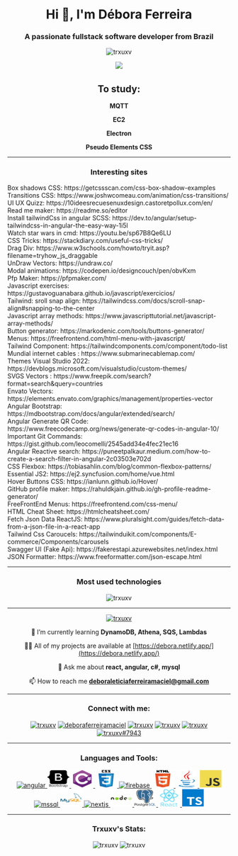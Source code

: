 <h1 align="center">Hi 👋, I'm Débora Ferreira</h1>
<h3 align="center">A passionate fullstack software developer from Brazil</h3>

<p align="center"> 
  <img src="https://komarev.com/ghpvc/?username=trxuxv&label=Profile%20views&color=9c9c9c&style=flat" alt="trxuxv" /> 
</p>

<p align="center"> 
  <a>
    <img width="600px" src="https://github-profile-trophy.vercel.app/?username=ryo-ma&theme=darkhub" />
  </a> 
</p>

<h2 align="center">To study:</h2>
<p align="center"><b>MQTT</b> </p>
<p align="center"><b>EC2</b> </p>
<p align="center"><b>Electron</b> </p>
<p align="center"><b>Pseudo Elements CSS</b> </p>

<hr>
<h3 align="center">Interesting sites</h3>
Box shadows CSS: https://getcssscan.com/css-box-shadow-examples <br>
Transitions CSS: https://www.joshwcomeau.com/animation/css-transitions/ <br>
UI UX Quizz: https://10ideesrecuesenuxdesign.castoretpollux.com/en/ <br>
Read me maker: https://readme.so/editor <br>
Install tailwindCss in angular SCSS: https://dev.to/angular/setup-tailwindcss-in-angular-the-easy-way-1i5l<br>
Watch star wars in cmd: https://youtu.be/sp67B8Qe6LU <br>
CSS Tricks: https://stackdiary.com/useful-css-tricks/ <br>
Drag Div: https://www.w3schools.com/howto/tryit.asp?filename=tryhow_js_draggable <br>
UnDraw Vectors: https://undraw.co/ <br>
Modal animations: https://codepen.io/designcouch/pen/obvKxm <br>
Pfp Maker: https://pfpmaker.com/ <br>
Javascript exercises: https://gustavoguanabara.github.io/javascript/exercicios/ <br>
Tailwind: sroll snap align: https://tailwindcss.com/docs/scroll-snap-align#snapping-to-the-center <br>
Javascript array methods: https://www.javascripttutorial.net/javascript-array-methods/ <br>
Button generator: https://markodenic.com/tools/buttons-generator/ <br>
Menus: https://freefrontend.com/html-menu-with-javascript/ <br>
Tailwind Component: https://tailwindcomponents.com/component/todo-list <br>
Mundial internet cables : https://www.submarinecablemap.com/ <br>
Themes Visual Studio 2022:  https://devblogs.microsoft.com/visualstudio/custom-themes/ <br>
SVGS Vectors : https://www.freepik.com/search?format=search&query=countries <br>
Envato Vectors: https://elements.envato.com/graphics/management/properties-vector <br>
Angular Bootstrap: https://mdbootstrap.com/docs/angular/extended/search/ <br>
Angular Generate QR Code: https://www.freecodecamp.org/news/generate-qr-codes-in-angular-10/ <br>
Important Git Commands: https://gist.github.com/leocomelli/2545add34e4fec21ec16 <br>
Angular Reactive search: https://puneetpalkaur.medium.com/how-to-create-a-search-filter-in-angular-2c03503e702d <br>
CSS Flexbox: https://tobiasahlin.com/blog/common-flexbox-patterns/ <br>
Essential JS2: https://ej2.syncfusion.com/home/vue.html <br>
Hover Buttons CSS: https://ianlunn.github.io/Hover/ <br>
GitHub profile maker: https://rahuldkjain.github.io/gh-profile-readme-generator/ <br>
FreeFrontEnd Menus: https://freefrontend.com/css-menu/ <br>
HTML Cheat Sheet: https://htmlcheatsheet.com/ <br>
Fetch Json Data ReactJS: https://www.pluralsight.com/guides/fetch-data-from-a-json-file-in-a-react-app <br>
Tailwind Css Caroucels: https://tailwinduikit.com/components/E-commerce/Components/carousels <br>
Swagger UI (Fake Api): https://fakerestapi.azurewebsites.net/index.html <br>
JSON Formatter: https://www.freeformatter.com/json-escape.html 


<hr>
<h3 align="center">Most used technologies</h3>
 <p align="center">
    <img align="center" src="https://github-readme-stats.vercel.app/api/top-langs?username=trxuxv&show_icons=true&locale=en" alt="trxuxv" />
  </p>
  
  <hr>

<p align="center"> 
  <a href="https://twitter.com/trxuxv" target="blank"><img src="https://img.shields.io/twitter/follow/trxuxv?logo=twitter&style=for-the-badge" alt="trxuxv" />
  </a>
</p>



<div align="center"> 
  
🌱 I’m currently learning **DynamoDB, Athena, SQS, Lambdas**

👨‍💻 All of my projects are available at [https://debora.netlify.app/](https://debora.netlify.app/)

💬 Ask me about **react, angular, c#, mysql**

📫 How to reach me **deboraleticiaferreiramaciel@gmail.com**

</div>

<hr>
<h3 align="center">Connect with me:</h3>
<p align="center">
<a href="https://twitter.com/trxuxv" target="blank"><img align="center" src="https://raw.githubusercontent.com/rahuldkjain/github-profile-readme-generator/master/src/images/icons/Social/twitter.svg" alt="trxuxv" height="30" width="40" /></a>
<a href="https://linkedin.com/in/deboraferreiramaciel" target="blank"><img align="center" src="https://raw.githubusercontent.com/rahuldkjain/github-profile-readme-generator/master/src/images/icons/Social/linked-in-alt.svg" alt="deboraferreiramaciel" height="30" width="40" /></a>
<a href="https://stackoverflow.com/users/trxuxv" target="blank"><img align="center" src="https://raw.githubusercontent.com/rahuldkjain/github-profile-readme-generator/master/src/images/icons/Social/stack-overflow.svg" alt="trxuxv" height="30" width="40" /></a>
<a href="https://instagram.com/trxuxv" target="blank"><img align="center" src="https://raw.githubusercontent.com/rahuldkjain/github-profile-readme-generator/master/src/images/icons/Social/instagram.svg" alt="trxuxv" height="30" width="40" /></a>
<a href="https://www.youtube.com/c/trxuxv" target="blank"><img align="center" src="https://raw.githubusercontent.com/rahuldkjain/github-profile-readme-generator/master/src/images/icons/Social/youtube.svg" alt="trxuxv" height="30" width="40" /></a>
<a href="https://discord.gg/trxuxv#7943" target="blank"><img align="center" src="https://raw.githubusercontent.com/rahuldkjain/github-profile-readme-generator/master/src/images/icons/Social/discord.svg" alt="trxuxv#7943" height="30" width="40" /></a>
</p>



<hr>
<h3 align="center">Languages and Tools:</h3>
<p align="center"> 
  <a href="https://angular.io" target="_blank" rel="noreferrer"> 
  <img src="https://angular.io/assets/images/logos/angular/angular.svg" alt="angular" width="50" height="40"/> 
  </a> 
  
 <a href="https://getbootstrap.com" target="_blank" rel="noreferrer">  
  <img src="https://raw.githubusercontent.com/devicons/devicon/master/icons/bootstrap/bootstrap-plain-wordmark.svg" alt="bootstrap" width="50" height="40"/> 
 </a> 
  
 <a href="https://www.w3schools.com/cs/" target="_blank" rel="noreferrer"> 
   <img src="https://raw.githubusercontent.com/devicons/devicon/master/icons/csharp/csharp-original.svg" alt="csharp" width="50" height="40"/> 
  </a> 
  <a href="https://www.w3schools.com/css/" target="_blank" rel="noreferrer"> 
    <img src="https://raw.githubusercontent.com/devicons/devicon/master/icons/css3/css3-original-wordmark.svg" alt="css3" width="50" height="40"/> 
  </a> 
  <a href="https://firebase.google.com/" target="_blank" rel="noreferrer"> 
    <img src="https://www.vectorlogo.zone/logos/firebase/firebase-icon.svg" alt="firebase" width="50" height="40"/> 
  </a> 
  
  <a href="https://www.w3.org/html/" target="_blank" rel="noreferrer"> 
    <img src="https://raw.githubusercontent.com/devicons/devicon/master/icons/html5/html5-original-wordmark.svg" alt="html5" width="50" height="40"/> 
  </a> 
  
  <a href="https://www.java.com" target="_blank" rel="noreferrer"> 
    <img src="https://raw.githubusercontent.com/devicons/devicon/master/icons/java/java-original.svg" alt="java" width="50" height="40"/> 
  </a> 
  
  <a href="https://developer.mozilla.org/en-US/docs/Web/JavaScript" target="_blank" rel="noreferrer"> 
    <img src="https://raw.githubusercontent.com/devicons/devicon/master/icons/javascript/javascript-original.svg" alt="javascript" width="50" height="40"/> 
  </a> 
  
  <a href="https://www.microsoft.com/en-us/sql-server" target="_blank" rel="noreferrer"> 
    <img src="https://www.svgrepo.com/show/303229/microsoft-sql-server-logo.svg" alt="mssql" width="50" height="40"/> 
  </a> 
  
  <a href="https://www.mysql.com/" target="_blank" rel="noreferrer"> 
    <img src="https://raw.githubusercontent.com/devicons/devicon/master/icons/mysql/mysql-original-wordmark.svg" alt="mysql" width="50" height="40"/> 
  </a> 
  
  <a href="https://nextjs.org/" target="_blank" rel="noreferrer"> 
    <img src="https://cdn.worldvectorlogo.com/logos/nextjs-2.svg" alt="nextjs" width="50" height="40"/> 
  </a> 
  
  <a href="https://nodejs.org" target="_blank" rel="noreferrer"> 
    <img src="https://raw.githubusercontent.com/devicons/devicon/master/icons/nodejs/nodejs-original-wordmark.svg" alt="nodejs" width="50" height="40"/> 
  </a> 
  
  <a href="https://www.postgresql.org" target="_blank" rel="noreferrer">
    <img src="https://raw.githubusercontent.com/devicons/devicon/master/icons/postgresql/postgresql-original-wordmark.svg" alt="postgresql" width="50" height="40"/> 
  </a> 
  
  <a href="https://reactjs.org/" target="_blank" rel="noreferrer"> 
    <img src="https://raw.githubusercontent.com/devicons/devicon/master/icons/react/react-original-wordmark.svg" alt="react" width="50" height="40"/> 
  </a> 
  
  <a href="https://www.typescriptlang.org/" target="_blank" rel="noreferrer">
    <img src="https://raw.githubusercontent.com/devicons/devicon/master/icons/typescript/typescript-original.svg" alt="typescript" width="50" height="40"/> 
  </a> 
</p>

<hr>
<h3 align="center">Trxuxv's Stats:</h3>

<p align="center">
  <img align="center" src="https://github-readme-stats.vercel.app/api?username=trxuxv&show_icons=true&locale=en" alt="trxuxv" />

  <img align="center" src="https://github-readme-streak-stats.herokuapp.com/?user=trxuxv&" alt="trxuxv" />
</p>
